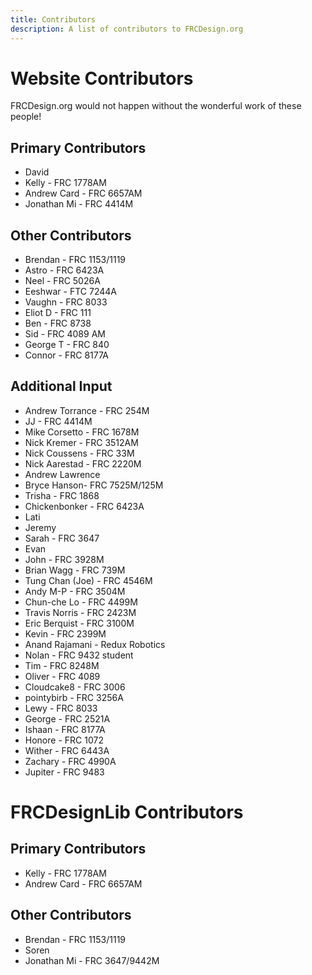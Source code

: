 ```yaml
---
title: Contributors
description: A list of contributors to FRCDesign.org
---
```


# Website Contributors

FRCDesign.org would not happen without the wonderful work of these people!

## Primary Contributors
- David
- Kelly - FRC 1778AM
- Andrew Card - FRC 6657AM
- Jonathan Mi - FRC 4414M

## Other Contributors
- Brendan - FRC 1153/1119
- Astro - FRC 6423A
- Neel - FRC 5026A
- Eeshwar - FTC 7244A
- Vaughn - FRC 8033
- Eliot D - FRC 111
- Ben - FRC 8738
- Sid - FRC 4089 AM
- George T - FRC 840
- Connor - FRC 8177A

## Additional Input
- Andrew Torrance - FRC 254M
- JJ - FRC 4414M
- Mike Corsetto - FRC 1678M
- Nick Kremer - FRC 3512AM
- Nick Coussens - FRC 33M
- Nick Aarestad - FRC 2220M
- Andrew Lawrence
- Bryce Hanson- FRC 7525M/125M
- Trisha - FRC 1868
- Chickenbonker - FRC 6423A
- Lati
- Jeremy
- Sarah - FRC 3647
- Evan
- John - FRC 3928M
- Brian Wagg - FRC 739M
- Tung Chan (Joe) - FRC 4546M
- Andy M-P - FRC 3504M
- Chun-che Lo - FRC 4499M
- Travis Norris - FRC 2423M
- Eric Berquist - FRC 3100M
- Kevin - FRC 2399M
- Anand Rajamani - Redux Robotics
- Nolan - FRC 9432 student 
- Tim - FRC 8248M 
- Oliver - FRC 4089 
- Cloudcake8 - FRC 3006
- pointybirb - FRC 3256A 
- Lewy - FRC 8033
- George - FRC 2521A 
- Ishaan - FRC 8177A
- Honore - FRC 1072
- Wither - FRC 6443A
- Zachary - FRC 4990A
- Jupiter - FRC 9483

# FRCDesignLib Contributors

## Primary Contributors
- Kelly - FRC 1778AM
- Andrew Card - FRC 6657AM

## Other Contributors
- Brendan - FRC 1153/1119
- Soren
- Jonathan Mi - FRC 3647/9442M

<br>
